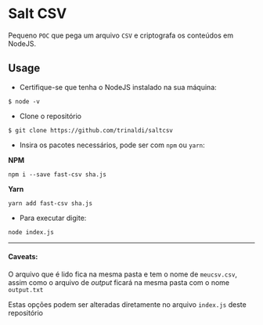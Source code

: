 # Salt CSV

Pequeno `POC` que pega um arquivo `CSV` e criptografa os conteúdos em NodeJS.

## Usage

- Certifique-se que tenha o NodeJS instalado na sua máquina:

`$ node -v`

- Clone o repositório

`$ git clone https://github.com/trinaldi/saltcsv`

- Insira os pacotes necessários, pode ser com `npm` ou `yarn`:

**NPM**

`npm i --save fast-csv sha.js`

**Yarn**

`yarn add fast-csv sha.js`

- Para executar digite:

`node index.js`

---
#### Caveats:

O arquivo que é lido fica na mesma pasta e tem o nome de `meucsv.csv`, assim como
o arquivo de _output_ ficará na mesma pasta com o nome `output.txt`

Estas opções podem ser alteradas diretamente no arquivo `index.js` deste repositório

